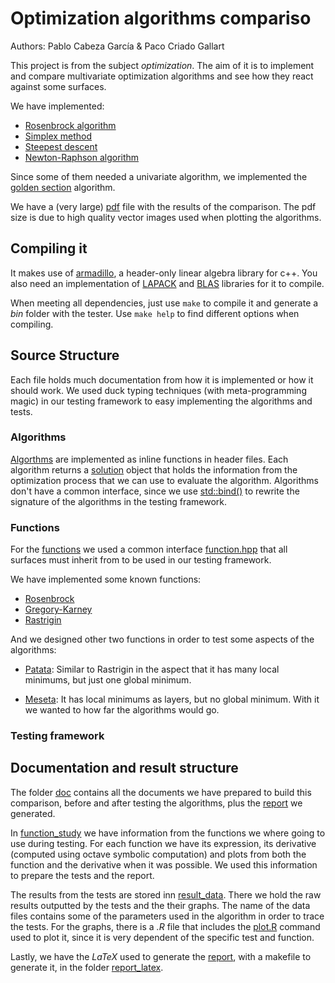 # Optimization algorithms compariso
Authors: Pablo Cabeza García & Paco Criado Gallart

This project is from the subject *optimization*. The aim of it is to
implement and compare multivariate optimization algorithms and see how
they react against some surfaces.

We have implemented:

* [Rosenbrock algorithm][rosenbrock]
* [Simplex method][simplex]
* [Steepest descent][steepest]
* [Newton-Raphson algorithm][newtorraphson]

Since some of them needed a univariate algorithm, we implemented the
[golden section][goldensection] algorithm.

We have a (very large) [pdf][pdf_file] file with the results of the
comparison. The pdf size is due to high quality vector images used
when plotting the algorithms.

## Compiling it

It makes use of [armadillo](http://arma.sourceforge.net/), a
header-only linear algebra library for c++. You also need an
implementation of [LAPACK](http://www.netlib.org/lapack/) and
[BLAS](http://www.netlib.org/blas/) libraries for it to compile.

When meeting all dependencies, just use `make` to compile it and
generate a *bin* folder with the tester. Use `make help` to find
different options when compiling.

## Source Structure

Each file holds much documentation from how it is implemented or how
it should work. We used duck typing techniques (with meta-programming
magic) in our testing framework to easy implementing the algorithms
and tests.

### Algorithms

[Algorthms][algorithms] are implemented as inline functions in header
files. Each algorithm returns a [solution][solution] object that holds
the information from the optimization process that we can use to
evaluate the algorithm. Algorithms don't have a common interface,
since we use
[std::bind()](http://en.cppreference.com/w/cpp/utility/functional/bind)
to rewrite the signature of the algorithms in the testing framework.

### Functions

For the [functions][functions] we used a common interface
[function.hpp][function] that all surfaces must inherit from to be
used in our testing framework.

We have implemented some known functions:

- [Rosenbrock][frosenbrock]
- [Gregory-Karney][fgregory]
- [Rastrigin][frastrigin]

And we designed other two functions in order to test some aspects of
the algorithms:

- [Patata][fpatata]: Similar to Rastrigin in the aspect that it has many local
  minimums, but just one global minimum.
  
- [Meseta][fmeseta]: It has local minimums as layers, but no global minimum. With
  it we wanted to how far the algorithms would go.

### Testing framework

## Documentation and result structure

The folder [doc][documentation] contains all the documents we have
prepared to build this comparison, before and after testing the
algorithms, plus the [report][pdf_file] we generated.

In [function_study][function_study] we have information from the
functions we where going to use during testing. For each function we
have its expression, its derivative (computed using octave symbolic
computation) and plots from both the function and the derivative when
it was possible. We used this information to prepare the tests and the
report.

The results from the tests are stored inn
[result_data][result_data]. There we hold the raw results outputted by
the tests and the their graphs. The name of the data files contains
some of the parameters used in the algorithm in order to trace the
tests. For the graphs, there is a *.R* file that includes the
[plot.R][plotR] command used to plot it, since it is very dependent of
the specific test and function.

Lastly, we have the *LaTeX* used to generate the [report][pdf_file], with a makefile to generate it, in the folder [report_latex][report_latex].



[//]: # "Links section"

[rosenbrock]: <http://en.wikipedia.org/wiki/Rosenbrock_methods#Search_method>
[simplex]: <http://en.wikipedia.org/wiki/Nelder%E2%80%93Mead_method>
[steepest]: <http://en.wikipedia.org/wiki/Gradient_descent>
[newtorraphson]: <http://en.wikipedia.org/wiki/Newton's_method>
[goldensection]: <http://en.wikipedia.org/wiki/Golden_section_search>

[frosenbrock]: </lemniscata/optimization-algorithms-comparison/src/master/src/examples/rosenbrock.hpp>
[fgregory]: </lemniscata/optimization-algorithms-comparison/src/master/src/examples/gregory_karney.hpp>
[frastrigin]: </lemniscata/optimization-algorithms-comparison/src/master/src/examples/rastrigin.hpp>
[fpatata]: </lemniscata/optimization-algorithms-comparison/src/master/src/examples/patata.hpp>
[fmeseta]: </lemniscata/optimization-algorithms-comparison/src/master/src/examples/valley.hpp>

[pdf_file]:</lemniscata/optimization-algorithms-comparison/src/master/doc/report.pdf> "report of the comparison"
[documentation]:</lemniscata/optimization-algorithms-comparison/src/master/doc>
[function_study]:</lemniscata/optimization-algorithms-comparison/src/master/doc/function_study>
[result_data]: </lemniscata/optimization-algorithms-comparison/src/master/doc/result_data>
[report_latex]: </lemniscata/optimization-algorithms-comparison/src/master/doc/report_latex>

[plotR]: </lemniscata/optimization-algorithms-comparison/src/master/utilities/plot.R> "plot utility for surfaces for out tests"

[function]: </lemniscata/optimization-algorithms-comparison/src/master/src/function.hpp>

[algorithms]: </lemniscata/optimization-algorithms-comparison/src/master/src/algorithms>
[solution]: </lemniscata/optimization-algorithms-comparison/src/master/src/solution.hpp>
[functions]: </lemniscata/optimization-algorithms-comparison/src/master/src/examples>
